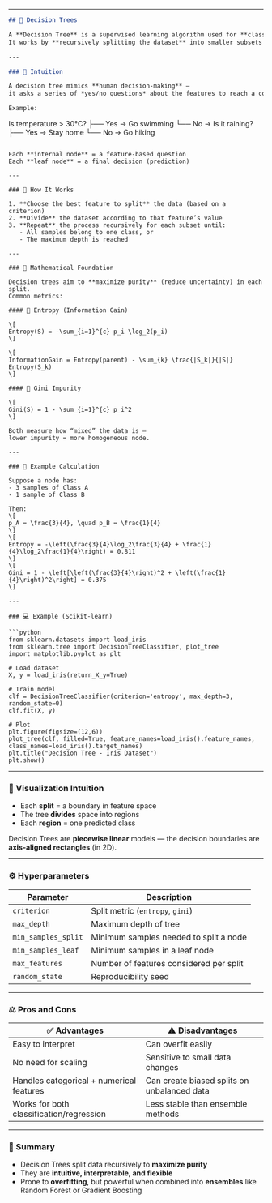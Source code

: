 
---

```markdown
## 🌳 Decision Trees

A **Decision Tree** is a supervised learning algorithm used for **classification** and **regression**.  
It works by **recursively splitting the dataset** into smaller subsets based on feature values, forming a tree structure.

---

### 🧠 Intuition

A decision tree mimics **human decision-making** —  
it asks a series of *yes/no questions* about the features to reach a conclusion.

Example:

```

Is temperature > 30°C?
├── Yes → Go swimming
└── No → Is it raining?
├── Yes → Stay home
└── No → Go hiking

````

Each **internal node** = a feature-based question  
Each **leaf node** = a final decision (prediction)

---

### 🧩 How It Works

1. **Choose the best feature to split** the data (based on a criterion)
2. **Divide** the dataset according to that feature’s value  
3. **Repeat** the process recursively for each subset until:
   - All samples belong to one class, or  
   - The maximum depth is reached

---

### 📐 Mathematical Foundation

Decision trees aim to **maximize purity** (reduce uncertainty) in each split.  
Common metrics:

#### 🔹 Entropy (Information Gain)

\[
Entropy(S) = -\sum_{i=1}^{c} p_i \log_2(p_i)
\]

\[
InformationGain = Entropy(parent) - \sum_{k} \frac{|S_k|}{|S|} Entropy(S_k)
\]

#### 🔹 Gini Impurity

\[
Gini(S) = 1 - \sum_{i=1}^{c} p_i^2
\]

Both measure how “mixed” the data is —  
lower impurity = more homogeneous node.

---

### 🧮 Example Calculation

Suppose a node has:
- 3 samples of Class A  
- 1 sample of Class B  

Then:
\[
p_A = \frac{3}{4}, \quad p_B = \frac{1}{4}
\]
\[
Entropy = -\left(\frac{3}{4}\log_2\frac{3}{4} + \frac{1}{4}\log_2\frac{1}{4}\right) = 0.811
\]
\[
Gini = 1 - \left[\left(\frac{3}{4}\right)^2 + \left(\frac{1}{4}\right)^2\right] = 0.375
\]

---

### 💻 Example (Scikit-learn)

```python
from sklearn.datasets import load_iris
from sklearn.tree import DecisionTreeClassifier, plot_tree
import matplotlib.pyplot as plt

# Load dataset
X, y = load_iris(return_X_y=True)

# Train model
clf = DecisionTreeClassifier(criterion='entropy', max_depth=3, random_state=0)
clf.fit(X, y)

# Plot
plt.figure(figsize=(12,6))
plot_tree(clf, filled=True, feature_names=load_iris().feature_names, class_names=load_iris().target_names)
plt.title("Decision Tree - Iris Dataset")
plt.show()
````

---

### 🌈 Visualization Intuition

* Each **split** = a boundary in feature space
* The tree **divides** space into regions
* Each **region** = one predicted class

Decision Trees are **piecewise linear** models —
the decision boundaries are **axis-aligned rectangles** (in 2D).

---

### ⚙️ Hyperparameters

| Parameter           | Description                             |
| ------------------- | --------------------------------------- |
| `criterion`         | Split metric (`entropy`, `gini`)        |
| `max_depth`         | Maximum depth of tree                   |
| `min_samples_split` | Minimum samples needed to split a node  |
| `min_samples_leaf`  | Minimum samples in a leaf node          |
| `max_features`      | Number of features considered per split |
| `random_state`      | Reproducibility seed                    |

---

### ⚖️ Pros and Cons

| ✅ Advantages                             | ⚠️ Disadvantages                            |
| ---------------------------------------- | ------------------------------------------- |
| Easy to interpret                        | Can overfit easily                          |
| No need for scaling                      | Sensitive to small data changes             |
| Handles categorical + numerical features | Can create biased splits on unbalanced data |
| Works for both classification/regression | Less stable than ensemble methods           |

---

### 🚀 Summary

* Decision Trees split data recursively to **maximize purity**
* They are **intuitive, interpretable, and flexible**
* Prone to **overfitting**, but powerful when combined into **ensembles** like Random Forest or Gradient Boosting

